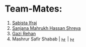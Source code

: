 # Team-Mates:

1. [Sabista Ifraj](https://github.com/SabistaIfraj) <br>
2. [Sanjana Mahrukh Hassan Shreya](https://github.com/Sanzana-shreya) <br>
3. [Gazi Rehan](https://github.com/Gazisama) <br>
4. Mashrur Safir Shabab | <a href="https://www.linkedin.com/in/shababahmedd/" target="blank"><img align="center" src="https://raw.githubusercontent.com/rahuldkjain/github-profile-readme-generator/master/src/images/icons/Social/linked-in-alt.svg" alt="https://www.linkedin.com/in/shababahmedd/" height="15" width="15" /></a> | <a href="https://github.com/ShababAhmedd" target="blank"><img align="center" src="https://icons8.com/icon/ARy6tFUfwclb/github" alt="https://github.com/ShababAhmedd" height="15" width="15" /></a>











